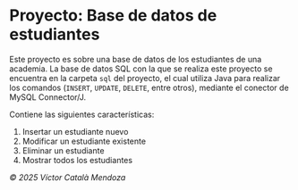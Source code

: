 # Proyecto: Base de datos de estudiantes
Este proyecto es sobre una base de datos de los estudiantes de una academia. La base de datos SQL con la que se realiza este proyecto se encuentra en la carpeta ``sql`` del proyecto, el cual utiliza Java para realizar los comandos (``INSERT``, ``UPDATE``, ``DELETE``, entre otros), mediante el conector de MySQL Connector/J.

Contiene las siguientes características:
1. Insertar un estudiante nuevo
2. Modificar un estudiante existente
3. Eliminar un estudiante
4. Mostrar todos los estudiantes

_©️ 2025 Víctor Català Mendoza_
